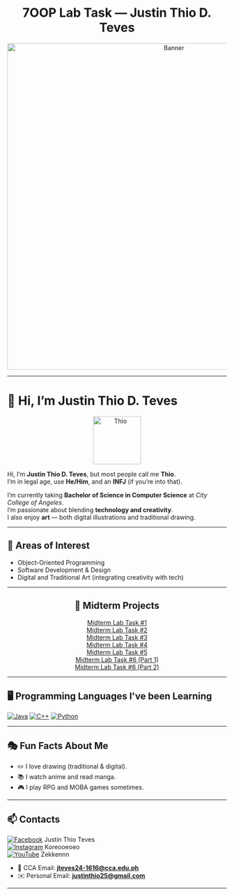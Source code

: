 <!-- A. Heading / Banner -->
<h1 align="center">7OOP Lab Task — Justin Thio D. Teves</h1>

<p align="center">
  <!-- Optional banner -->
  <img src="https://github.com/user-attachments/assets/fda4d2f6-1d9c-4b73-b18f-00b6b4470616" alt="Banner" width="750"/>
</p>

---

# 👋 Hi, I’m Justin Thio D. Teves

<p align="center">
  <img src="https://github.com/user-attachments/assets/fcd7ac8d-e80e-4173-afa4-7e94c009cc6a" alt="Thio" width="110"/>
</p>

Hi, I’m **Justin Thio D. Teves**, but most people call me **Thio**.  
I’m in legal age, use **He/Him**, and an **INFJ** (if you’re into that).  

I’m currently taking **Bachelor of Science in Computer Science** at *City College of Angeles*.  
I’m passionate about blending **technology and creativity**.  
I also enjoy **art** — both digital illustrations and traditional drawing.  

---

## 🚀 Areas of Interest
- Object-Oriented Programming  
- Software Development & Design  
- Digital and Traditional Art (integrating creativity with tech)  

---

<h2 align="center">📂 Midterm Projects</h2>

<p align="center">
  <a href="https://drive.google.com/file/d/1mdFeCGnbiFHMNxabT0tp5faH8ptDBcHJ/view?usp=drivesdk" target="_blank">Midterm Lab Task #1</a><br>
  <a href="https://drive.google.com/file/d/1i9cGb5efJNqZhHacKWC0STGfigu63hZb/view?usp=drivesdk" target="_blank">Midterm Lab Task #2</a><br>
  <a href="https://drive.google.com/file/d/119V8KIKWSx-xosSc6oORGGyf2NYG8389/view?usp=drivesdk" target="_blank">Midterm Lab Task #3</a><br>
  <a href="https://drive.google.com/file/d/1JqVXTZ3OlMURXohai9YjDgMWmbxChOq8/view?usp=drivesdk" target="_blank">Midterm Lab Task #4</a><br>
  <a href="https://drive.google.com/file/d/1D6uGc3ZVcdjcK6bmCExZro2NYJk1AJNo/view?usp=drivesdk" target="_blank">Midterm Lab Task #5</a><br>
  <a href="https://drive.google.com/file/d/103pXDrSUh1iJHAQ2dpzdc0jI8nfWFt1h/view?usp=drivesdk" target="_blank">Midterm Lab Task #6 (Part 1)</a><br>
  <a href="https://drive.google.com/file/d/1w4dRkuFyVr8CtmxzEtqDumFu85QKOEcy/view?usp=drivesdk" target="_blank">Midterm Lab Task #6 (Part 2)</a>
</p>

---

## 🖥️ Programming Languages I've been Learning

[![Java](https://img.shields.io/badge/Java-%23ED8B00.svg?logo=java&logoColor=white)]()
[![C++](https://img.shields.io/badge/C++-00599C.svg?logo=c%2B%2B&logoColor=white)]()
[![Python](https://img.shields.io/badge/Python-3776AB.svg?logo=python&logoColor=white)]()

---

## 🎭 Fun Facts About Me
- ✏️ I love drawing (traditional & digital).  
- 📚 I watch anime and read manga.  
- 🎮 I play RPG and MOBA games sometimes.  

---

## 📫 Contacts

[![Facebook](https://img.shields.io/badge/Facebook-%231877F2.svg?logo=Facebook&logoColor=white)](https://www.facebook.com/justinthio.teves) Justin Thio Teves<br>
[![Instagram](https://img.shields.io/badge/Instagram-%23E4405F.svg?logo=Instagram&logoColor=white)](https://www.instagram.com/koreooeoeo?igsh=MXdvYzhwejJnN3V1NA==) Koreooeoeo<br>
[![YouTube](https://img.shields.io/badge/YouTube-FF0000.svg?logo=YouTube&logoColor=white)](https://youtube.com/@lust-h6e?si=UUzsOL-4l7UU06D3) Zekkennn

- 📧 CCA Email: **jteves24-1616@cca.edu.ph**  
- ✉️ Personal Email: **justinthio25@gmail.com**  

---

